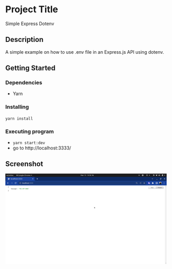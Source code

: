 # Project Title

Simple Express Dotenv

## Description

A simple example on how to use .env file in an Express.js API using dotenv.

## Getting Started

### Dependencies

* Yarn

### Installing

`yarn install`

### Executing program

* `yarn start:dev`
* go to http://localhost:3333/

## Screenshot
![Alt text](/screenshot.png?raw=true "Screenshot")
